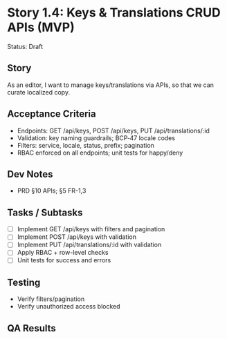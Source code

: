 # Story 1.4: Keys & Translations CRUD APIs (MVP)

Status: Draft

## Story

As an editor,
I want to manage keys/translations via APIs,
so that we can curate localized copy.

## Acceptance Criteria

- Endpoints: GET /api/keys, POST /api/keys, PUT /api/translations/:id
- Validation: key naming guardrails; BCP‑47 locale codes
- Filters: service, locale, status, prefix; pagination
- RBAC enforced on all endpoints; unit tests for happy/deny

## Dev Notes

- PRD §10 APIs; §5 FR-1,3

## Tasks / Subtasks

- [ ] Implement GET /api/keys with filters and pagination
- [ ] Implement POST /api/keys with validation
- [ ] Implement PUT /api/translations/:id with validation
- [ ] Apply RBAC + row-level checks
- [ ] Unit tests for success and errors

## Testing

- Verify filters/pagination
- Verify unauthorized access blocked

## QA Results
